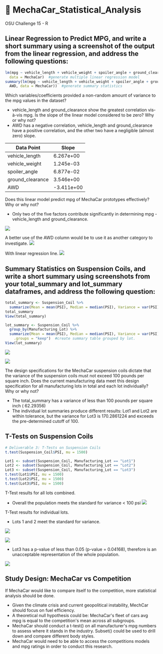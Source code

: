 # :red_car: MechaCar_Statistical_Analysis

OSU Challenge 15 - R

## Linear Regression to Predict MPG, and write a short summary using a screenshot of the output from the linear regression, and address the following questions:

```r
lm(mpg ~ vehicle_length + vehicle_weight + spoiler_angle + ground_clearance + AWD,
  data = MechaCar)  #generate multiple linear regression model
summary(lm(mpg ~ vehicle_length + vehicle_weight + spoiler_angle + ground_clearance +
  AWD, data = MechaCar))  #generate summary statistics
```

Which variables/coefficients provided a non-random amount of variance to the mpg values in the dataset?
- vehicle_length and ground_clearance show the greatest correlation vis-à-vis mpg.
Is the slope of the linear model considered to be zero? Why or why not?
- AWD has a negative correlation, vehicle_length and ground_clearance have a positive correlation, and the other two have a negligible (almost zero) slope.

|Data Point | Slope |
|-----------|-------|
|vehicle_length   | 6.267e+00  |
|vehicle_weight   | 1.245e-03  |
|spoiler_angle    | 6.877e-02  |
|ground_clearance | 3.546e+00  |
|AWD              | -3.411e+00 |


Does this linear model predict mpg of MechaCar prototypes effectively? Why or why not?
- Only two of the five factors contribute significantly in determining mpg - vehicle_length and ground_clearance.

![](/img/deliverable1a.PNG)

A better use of the AWD column would be to use it as another category to investigate.
![](/img/Length_v_MPG_by_AWD.png)

With linear regression line.
![](/img/length_v_mpg.png)

## Summary Statistics on Suspension Coils, and write a short summary using screenshots from your total_summary and lot_summary dataframes, and address the following question:

```r
total_summary <- Suspension_Coil %>%
  summarize(Mean = mean(PSI), Median = median(PSI), Variance = var(PSI), SD = sd(PSI))  #create summary table.
total_summary
View(total_summary)

lot_summary <- Suspension_Coil %>%
  group_by(Manufacturing_Lot) %>%
  summarize(Mean = mean(PSI), Median = median(PSI), Variance = var(PSI), SD = sd(PSI),
    .groups = "keep")  #create summary table grouped by lot.
View(lot_summary)
```
![](img/deliverable2a.PNG)

![](img/deliverable2b.PNG)

The design specifications for the MechaCar suspension coils dictate that the variance of the suspension coils must not exceed 100 pounds per square inch. Does the current manufacturing data meet this design specification for all manufacturing lots in total and each lot individually? Why or why not?
- The total_summary has a variance of less than 100 pounds per square inch (
62.29356)
- The individual lot summaries produce different results: Lot1 and Lot2 are within tolerance, but the variance for Lot3 is 170.2861224 and exceeds the pre-determined cutoff of 100.

## T-Tests on Suspension Coils

```r
# Deliverable 3: T-Tests on Suspension Coils
t.test(Suspension_Coil$PSI, mu = 1500)

Lot1 <- subset(Suspension_Coil, Manufacturing_Lot == "Lot1")
Lot2 <- subset(Suspension_Coil, Manufacturing_Lot == "Lot2")
Lot3 <- subset(Suspension_Coil, Manufacturing_Lot == "Lot3")
t.test(Lot1$PSI, mu = 1500)
t.test(Lot2$PSI, mu = 1500)
t.test(Lot3$PSI, mu = 1500)
```

T-Test results for all lots combined.
- Overall the population meets the standard for variance < 100 psi
![](img/deliverable3.PNG)

T-Test results for individual lots.
- Lots 1 and 2 meet the standard for variance.

![](img/deliverable3a.PNG)

![](img/deliverable3b.PNG)

- Lot3 has a p-value of less than 0.05 (p-value = 0.04168), therefore is an unacceptable representation of the whole population.

![](img/deliverable3c.PNG)


## Study Design: MechaCar vs Competition

If MechaCar would like to compare itself to the competition, more statistical analysis should be done.
- Given the climate crisis and current geopolitical instability, MechCar should focus on fuel efficiency.
- A theoretical null hypothesis could be: MechaCar's fleet of cars avg mpg is equal to the competition's mean across all subgroups.
- MechaCar should conduct a t-test() on all manufacturer's mpg numbers to assess where it stands in the industry.  Subset() could be used to drill down and compare different body styles.
- MechaCar would need to be able to access the competitions models and mpg ratings in order to conduct this research.

